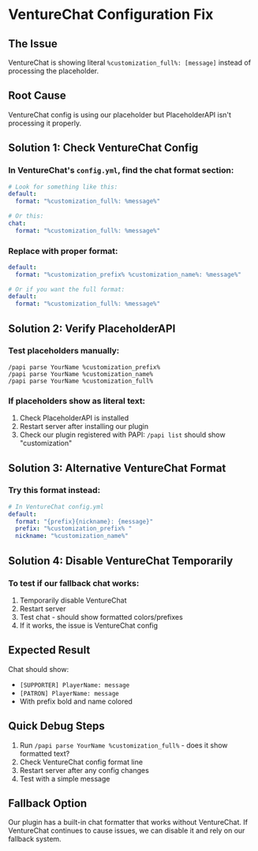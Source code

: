 # VentureChat Configuration Fix

## The Issue
VentureChat is showing literal `%customization_full%: [message]` instead of processing the placeholder.

## Root Cause
VentureChat config is using our placeholder but PlaceholderAPI isn't processing it properly.

## Solution 1: Check VentureChat Config

### In VentureChat's `config.yml`, find the chat format section:

```yaml
# Look for something like this:
default:
  format: "%customization_full%: %message%"
  
# Or this:
chat:
  format: "%customization_full%: %message%"
```

### Replace with proper format:
```yaml
default:
  format: "%customization_prefix% %customization_name%: %message%"
  
# Or if you want the full format:
default:
  format: "%customization_full%: %message%"
```

## Solution 2: Verify PlaceholderAPI

### Test placeholders manually:
```
/papi parse YourName %customization_prefix%
/papi parse YourName %customization_name%
/papi parse YourName %customization_full%
```

### If placeholders show as literal text:
1. Check PlaceholderAPI is installed
2. Restart server after installing our plugin
3. Check our plugin registered with PAPI: `/papi list` should show "customization"

## Solution 3: Alternative VentureChat Format

### Try this format instead:
```yaml
# In VentureChat config.yml
default:
  format: "{prefix}{nickname}: {message}"
  prefix: "%customization_prefix% "
  nickname: "%customization_name%"
```

## Solution 4: Disable VentureChat Temporarily

### To test if our fallback chat works:
1. Temporarily disable VentureChat
2. Restart server
3. Test chat - should show formatted colors/prefixes
4. If it works, the issue is VentureChat config

## Expected Result
Chat should show:
- `[SUPPORTER] PlayerName: message` 
- `[PATRON] PlayerName: message`
- With prefix bold and name colored

## Quick Debug Steps
1. Run `/papi parse YourName %customization_full%` - does it show formatted text?
2. Check VentureChat config format line
3. Restart server after any config changes
4. Test with a simple message

## Fallback Option
Our plugin has a built-in chat formatter that works without VentureChat. If VentureChat continues to cause issues, we can disable it and rely on our fallback system.